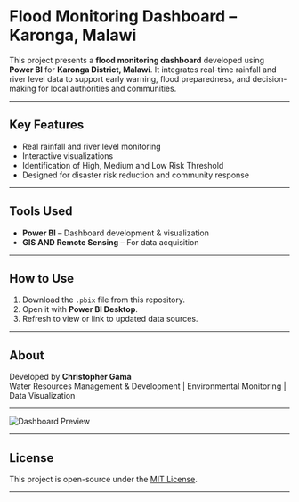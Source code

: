 # Flood Monitoring Dashboard – Karonga, Malawi

This project presents a **flood monitoring dashboard** developed using **Power BI** for **Karonga District, Malawi**. It integrates real-time rainfall and river level data to support early warning, flood preparedness, and decision-making for local authorities and communities.

---

## Key Features

- Real rainfall and river level monitoring  
- Interactive visualizations  
- Identification of High, Medium and Low Risk Threshold 
- Designed for disaster risk reduction and community response

---

## Tools Used

- **Power BI** – Dashboard development & visualization  
- **GIS AND Remote Sensing** – For data acquisition 
  

---

## How to Use

1. Download the `.pbix` file from this repository.
2. Open it with **Power BI Desktop**.
3. Refresh to view or link to updated data sources.

---

## About

Developed by **Christopher Gama**  
Water Resources Management & Development | Environmental Monitoring | Data Visualization

---
![Dashboard Preview](FloodMonitoringDashboard.png)

---

## License

This project is open-source under the [MIT License](LICENSE).

---

